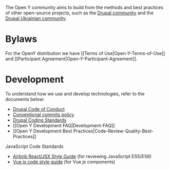 The Open Y community aims to build from the methods and best practices of other open-source projects, such as the [Drupal community](https://drupal.org) and the [Drupal Ukrainian community](http://drupal.ua).

# Bylaws

For the OpenY distribution we have [[Terms of Use|Open-Y-Terms-of-Use]] and [[Participant Agreement|Open-Y-Participant-Agreement]].

# Development

To understand how we use and develop technologies, refer to the documents below:

- [Drupal Code of Conduct](https://www.drupal.org/dcoc)
- [Conventional commits policy](https://www.conventionalcommits.org/en/v1.0.0/)
- [Drupal Coding Standards](https://www.drupal.org/docs/develop/standards)
- [[Open Y Development FAQ|Development-FAQ]]
- [[Open Y Development Best Practices|Code-Review-Quality-Best-Practices]]

JavaScript Code Standards

- [Airbnb React/JSX Style Guide](https://github.com/airbnb/javascript/tree/master/react) (for reviewing JavaScript ES5/ES6)
- [Vue.js code style guide](https://vuejs.org/v2/style-guide/) (for Vue.js components)
